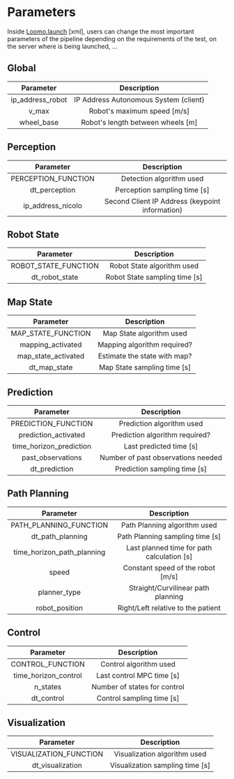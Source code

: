 # Parameters

Inside [Loomo.launch](./launch/Loomo.launch) [xml], users can change the most important parameters of the pipeline depending on the requirements of the test, on the server where is being launched, ...

## Global

<p align="center">

| Parameter   |  Description                                 |
|:---------:  |:-------------------------:                   |
| ip_address_robot  | IP Address Autonomous System (client)  |
| v_max       | Robot's maximum speed [m/s]                  |
| wheel_base  | Robot's length between wheels [m]            |

</p>

## Perception

<p align="center">

| Parameter           |  Description                              |
|:---------:          |:-------------------------:                |
| PERCEPTION_FUNCTION | Detection algorithm used                  |
| dt_perception       | Perception sampling time [s]              |
| ip_address_nicolo    | Second Client IP Address (keypoint information) |

</p>

## Robot State

<p align="center">

| Parameter            |  Description                                |
|:---------:           |:-------------------------:                  |
| ROBOT_STATE_FUNCTION | Robot State algorithm used                 |
| dt_robot_state       | Robot State sampling time [s]              |

</p>

## Map State

<p align="center">

| Parameter               |  Description                  |
|:---------:              |:-------------------------:    |
| MAP_STATE_FUNCTION      | Map State algorithm used      |
| mapping_activated       | Mapping algorithm required?   |
| map_state_activated     | Estimate the state with map?  |
| dt_map_state            | Map State sampling time [s]   |

</p>

## Prediction

<p align="center">

| Parameter               |  Description                                |
|:---------:              |:-------------------------:                  |
| PREDICTION_FUNCTION     | Prediction algorithm used                   |
| prediction_activated    | Prediction algorithm required?              |
| time_horizon_prediction | Last predicted time [s]                     |
| past_observations       | Number of past observations needed          |
| dt_prediction           | Prediction sampling time [s]                |

</p>

## Path Planning

<p align="center">

| Parameter               |  Description                                |
|:---------:              |:-------------------------:                  |
| PATH_PLANNING_FUNCTION  | Path Planning algorithm used                |
| dt_path_planning        | Path Planning sampling time [s]             |
| time_horizon_path_planning  | Last planned time for path calculation [s] |
| speed                   | Constant speed of the robot [m/s]           |
| planner_type            | Straight/Curvilinear path planning          |
| robot_position          | Right/Left relative to the patient          |

</p>

## Control

<p align="center">

| Parameter               |  Description                  |
|:---------:              |:-------------------------:    |
| CONTROL_FUNCTION        | Control algorithm used        |
| time_horizon_control    | Last control MPC time [s]     |
| n_states                | Number of states for control  |
| dt_control              | Control sampling time [s]     |

</p>

## Visualization

<p align="center">

| Parameter              |  Description                                 |
|:---------:             |:-------------------------:                   |
| VISUALIZATION_FUNCTION | Visualization algorithm used                 |
| dt_visualization       | Visualization sampling time [s]              |

</p>